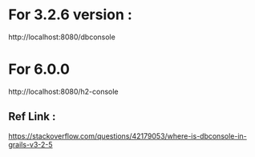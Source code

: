 # For 3.2.6 version : 
 http://localhost:8080/dbconsole

# For 6.0.0 
 http://localhost:8080/h2-console

## Ref Link : 
 https://stackoverflow.com/questions/42179053/where-is-dbconsole-in-grails-v3-2-5
 
